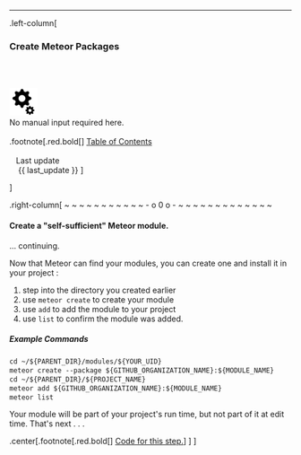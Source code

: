 ---

 .left-column[
  ### Create Meteor Packages
  <br /><br /><div class='input_type_indicator'><img src='./fragments/loader.png' /><br />No manual input required here.</div><br />
.footnote[.red.bold[] [
Table of Contents](./toc.html)
<br />
<br />&nbsp; &nbsp;Last update
<br />&nbsp; &nbsp; {{ last_update  }}
]
<!-- H -->]
.right-column[
~ ~ ~ ~ ~ ~ ~ ~ ~ ~ ~ - o 0 o - ~ ~ ~ ~ ~ ~ ~ ~ ~ ~ ~ ~ ~

#### Create a "self-sufficient" Meteor module.

... continuing.

Now that Meteor can find your modules, you can create one and install it in your project :
1. step into the directory you created earlier
2. use ```meteor create``` to create your module
3. use ```add``` to add the module to your project
4. use ```list``` to confirm the module was added.

##### Example Commands
```terminal
cd ~/${PARENT_DIR}/modules/${YOUR_UID}
meteor create --package ${GITHUB_ORGANIZATION_NAME}:${MODULE_NAME}
cd ~/${PARENT_DIR}/${PROJECT_NAME}
meteor add ${GITHUB_ORGANIZATION_NAME}:${MODULE_NAME}
meteor list
```
Your module will be part of your project's run time, but not part of it at edit time. That's next . . .

<!-- B -->
.center[.footnote[.red.bold[] <a href="https://github.com/martinhbramwell/Meteor-CI-Tutorial/blob/master/Tutorial03_UnitTestAPackage/UnitTestAPackage_functions.sh#L24" target="_blank">Code for this step.</a>] ]
]
